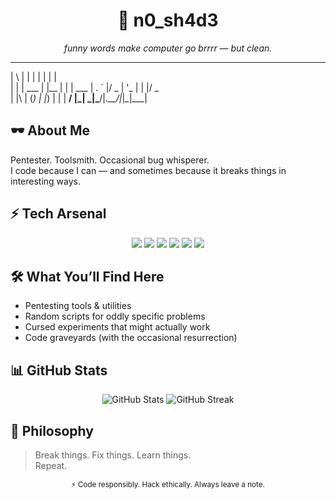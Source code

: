 <h1 align="center">👾 n0_sh4d3</h1>
<p align="center"><em>funny words make computer go brrrr — but clean.</em></p>

_   _       _     _ _      
 | \ | |     | |   | | |     
 |  \| | ___ | |__ | | | ___ 
 | . ` |/ _ \| '_ \| | |/ _ \
 | |\  | (_) | |_) | | |  __/
 |_| \_|\___/|_.__/|_|_|\___|

## 🕶️ About Me
Pentester. Toolsmith. Occasional bug whisperer.  
I code because I can — and sometimes because it breaks things in interesting ways.  

## ⚡ Tech Arsenal
<p align="center">
  <img src="https://img.shields.io/badge/C-00599C?style=for-the-badge&logo=c&logoColor=white"/>
  <img src="https://img.shields.io/badge/Python-3776AB?style=for-the-badge&logo=python&logoColor=white"/>
  <img src="https://img.shields.io/badge/Go-00ADD8?style=for-the-badge&logo=go&logoColor=white"/>
  <img src="https://img.shields.io/badge/Rust-000000?style=for-the-badge&logo=rust&logoColor=white"/>
  <img src="https://img.shields.io/badge/Flask-000000?style=for-the-badge&logo=flask&logoColor=white"/>
  <img src="https://img.shields.io/badge/JavaScript-F7DF1E?style=for-the-badge&logo=javascript&logoColor=black"/>
</p>


## 🛠️ What You’ll Find Here
- Pentesting tools & utilities  
- Random scripts for oddly specific problems  
- Cursed experiments that might actually work  
- Code graveyards (with the occasional resurrection) 

## 📊 GitHub Stats
<p align="center">
  <img src="https://github-readme-stats.vercel.app/api?username=n0sh4d3&show_icons=true&theme=radical" alt="GitHub Stats"/>
  <img src="https://github-readme-streak-stats.herokuapp.com/?user=n0sh4d3&theme=radical" alt="GitHub Streak"/>
</p>

## 📜 Philosophy
> Break things. Fix things. Learn things.  
> Repeat.


<p align="center">
<sub>⚡ Code responsibly. Hack ethically. Always leave a note.</sub>
</p>




